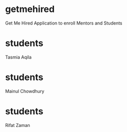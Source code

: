 # getmehired
Get Me Hired Application to enroll Mentors and Students

# students
Tasmia Aqila

# students
Mainul Chowdhury

# students
Rifat Zaman




